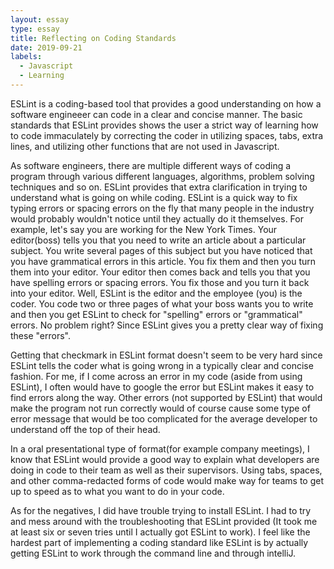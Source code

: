 ```yaml
---
layout: essay
type: essay
title: Reflecting on Coding Standards
date: 2019-09-21
labels:
  - Javascript
  - Learning
---
```

  
  ESLint is a coding-based tool that provides a good understanding on how a software engineeer can code in a clear and concise manner.  The basic standards that ESLint provides shows the user a strict way of learning how to code immaculately by correcting the coder in utilizing spaces, tabs, extra lines, and utilizing other functions that are not used in Javascript.  
  
  As software engineers, there are multiple different ways of coding a program through various different languages, algorithms, problem solving techniques and so on.  ESLint provides that extra clarification in trying to understand what is going on while coding.  ESLint is a quick way to fix typing errors or spacing errors on the fly that many people in the industry would probably wouldn't notice until they actually do it themselves.  For example, let's say you are working for the New York Times.  Your editor(boss) tells you that you need to write an article about a particular subject.  You write several pages of this subject but you have noticed that you have grammatical errors in this article.  You fix them and then you turn them into your editor.  Your editor then comes back and tells you that you have spelling errors or spacing errors.  You fix those and you turn it back into your editor.  Well, ESLint is the editor and the employee (you) is the coder.  You code two or three pages of what your boss wants you to write and then you get ESLint to check for "spelling" errors or "grammatical" errors.  No problem right?  Since ESLint gives you a pretty clear way of fixing these "errors". 

  Getting that checkmark in ESLint format doesn't seem to be very hard since ESLint tells the coder what is going wrong in a typically clear and concise fashion.  For me, if I come across an error in my code (aside from using ESLint), I often would have to google the error but ESLint makes it easy to find errors along the way.  Other errors (not supported by ESLint) that would make the program not run correctly would of course cause some type of error message that would be too complicated for the average developer to understand off the top of their head.  
  
  In a oral presentational type of format(for example company meetings), I know that ESLint would provide a good way to explain what developers are doing in code to their team as well as their supervisors.  Using tabs, spaces, and other comma-redacted forms of code would make way for teams to get up to speed as to what you want to do in your code.  
  
  As for the negatives, I did have trouble trying to install ESLint.  I had to try and mess around with the troubleshooting that ESLint provided (It took me at least six or seven tries until I actually got ESLint to work).  I feel like the hardest part of implementing a coding standard like ESLint is by actually getting ESLint to work through the command line and through intelliJ.  
